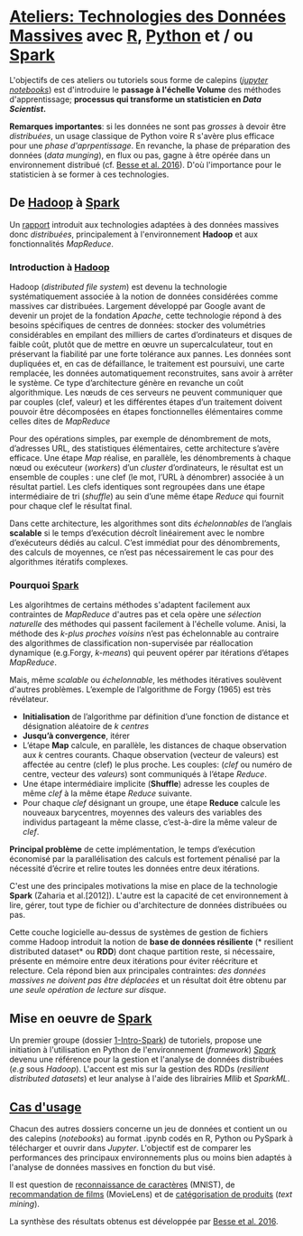 # [Ateliers: Technologies des Données Massives](https://github.com/wikistat/Ateliers-Big-Data) avec [R](https://cran.r-project.org/), [Python](https://www.python.org/) et / ou [Spark](href="http://spark.apache.org/)

L'objectifs de ces ateliers ou tutoriels sous forme de calepins ([*jupyter notebooks*](http://jupyter.org/)) est d'introduire le **passage à l'échelle Volume** des méthodes d'apprentissage; **processus qui transforme un statisticien en *Data Scientist*.** 

**Remarques importantes**: si les données ne sont pas *grosses* à devoir être *distribuées*, un usage classique de Python voire R s'avère plus efficace pour une *phase d'aprpentissage*. En revanche, la phase de préparation des données (*data munging*), en flux ou pas, gagne à être opérée dans un environnement distribué (cf. [Besse et al. 2016](https://hal.archives-ouvertes.fr/hal-01350099)). D'où l'importance pour le statisticien à se former à ces technologies.


## De [Hadoop](http://hadoop.apache.org/) à [Spark](http://spark.apache.org/)

Un [rapport](https://hal.archives-ouvertes.fr/file/index/docid/995801/filename/st-stat-bigdata-clones.pdf) introduit aux technologies adaptées à des données massives donc *distribuées*, principalement à l'environnement **Hadoop** et aux fonctionnalités *MapReduce*.

### Introduction à [Hadoop](http://hadoop.apache.org/)

Hadoop (*distributed file system*) est devenu la technologie systématiquement associée à la notion de données considérées comme massives car distribuées. Largement développé par Google
avant de devenir un projet de la fondation *Apache*, cette technologie répond à des besoins spécifiques de centres de données: stocker
des volumétries considérables en empilant des milliers de cartes d’ordinateurs et disques de faible coût, plutôt que de mettre en œuvre un supercalculateur, tout en préservant la fiabilité par une forte tolérance aux pannes. Les données sont dupliquées et, en cas de défaillance, le traitement est poursuivi, une carte remplacée,
les données automatiquement reconstruites, sans avoir à arrêter le système. Ce type d’architecture génère en revanche un coût algorithmique. Les nœuds de ces serveurs ne peuvent communiquer que par couples (clef, valeur) et les différentes étapes d’un traitement doivent pouvoir être décomposées en étapes fonctionnelles élémentaires comme celles dites de *MapReduce*

Pour des opérations simples, par exemple de dénombrement de mots, d’adresses URL, des statistiques élémentaires, cette architecture s’avère efficace. Une étape *Map* réalise, en parallèle, les dénombrements à chaque nœud ou exécuteur (*workers*) d’un *cluster*
d’ordinateurs, le résultat est un ensemble de couples : une clef (le mot, l’URL à dénombrer) associée à un résultat partiel. Les clefs identiques sont regroupées dans une étape intermédiaire de tri (*shuffle*) au sein d’une même étape *Reduce* qui fournit pour chaque clef le résultat final.

Dans cette architecture, les algorithmes sont dits *échelonnables* de l’anglais **scalable** si  le  temps  d’exécution  décroît  linéairement  avec  le  nombre  d’exécuteurs dédiés au calcul. C’est immédiat pour des dénombrements, des calculs de
moyennes, ce n’est pas nécessairement le cas pour des algorithmes itératifs complexes. 

### Pourquoi [Spark](http://spark.apache.org/)
Les algorihtmes de certains méthodes s'adaptent facilement aux contraintes de *MapReduce* d'autres pas et cela opère une *sélection naturelle* des méthodes qui passent facilement à l'échelle volume. Anisi, la méthode des *k-plus proches voisins* n’est pas échelonnable au contraire des algorithmes de classification non-supervisée par réallocation dynamique (e.g.Forgy, *k-means*) qui peuvent opérer par itérations d’étapes *MapReduce*.

Mais, même *scalable* ou *échelonnable*, les méthodes itératives soulèvent d'autres problèmes. L’exemple de l’algorithme de Forgy (1965) est très révélateur.

- **Initialisation** de l’algorithme par définition d’une fonction de distance et désignation aléatoire de *k centres*
- **Jusqu’à convergence**, itérer
 - L’étape **Map** calcule, en parallèle, les distances de chaque observation aux *k* centres courants. Chaque observation (vecteur
de  valeurs)  est  affectée  au  centre  (clef)  le  plus  proche.  Les couples: (*clef* ou numéro de centre, vecteur des *valeurs*) sont
communiqués à l’étape *Reduce*.
 - Une étape intermédiaire implicite (**Shuffle**) adresse les couples
de même *clef* à la même étape *Reduce* suivante.
 - Pour chaque *clef* désignant un groupe, une étape **Reduce** calcule
les nouveaux barycentres, moyennes des valeurs des variables des individus partageant la même classe, c’est-à-dire la même valeur de *clef*.

**Principal problème** de cette implémentation, le temps d’exécution économisé par la parallélisation des calculs est fortement pénalisé par la nécessité d’écrire et relire toutes les données entre deux itérations.

C'est une des principales motivations la mise en place de la technologie **Spark** (Zaharia et al.[2012]). L'autre est la capacité de cet environnement à lire, gérer, tout type de fichier ou d'architecture de données distribuées ou pas.

Cette couche logicielle au-dessus de systèmes de gestion de fichiers comme Hadoop introduit la notion de **base de données résiliente** (*
resilient distributed dataset* ou **RDD**) dont chaque partition reste, si nécessaire, présente en mémoire entre deux itérations pour éviter réécriture et relecture. Cela répond bien aux principales contraintes: *des données massives ne doivent pas être déplacées* et un résultat doit être obtenu par *une seule opération de lecture sur disque*.


## Mise en oeuvre de [Spark](http://spark.apache.org/)
 
Un premier groupe (dossier [1-Intro-Spark](https://github.com/wikistat/Ateliers-Big-Data/tree/master/1-Intro-PySpark)) de tutoriels, propose une initiation à l'utilisation en Python de l'environnement (*framework*) [*Spark*](http://spark.apache.org/) devenu une référence pour la gestion et l'analyse de données distribuées (*e.g* sous *Hadoop*). L'accent est mis sur la gestion des RDDs (*resilient distributed datasets*) et leur analyse à l'aide des librairies *Mllib* et *SparkML*.

## [Cas d'usage](https://hal.archives-ouvertes.fr/hal-01350099)
Chacun des autres dossiers concerne un jeu de données et contient un ou des calepins (*notebooks*) au format .ipynb codés en R, Python ou PySpark à télécharger et ouvrir dans *Jupyter*. L'objectif est de comparer les performances des principaux environnements plus ou moins bien adaptés à l'analyse de données massives en fonction du but visé.

Il est question de [reconnaissance de caractères](http://localhost:8888/tree/Ateliers-Big-Data/2-MNIST) (MNIST), de [recommandation de films](http://localhost:8888/tree/Ateliers-Big-Data/3-MovieLens) (MovieLens) et de [catégorisation de produits](http://localhost:8888/tree/Ateliers-Big-Data/4-Cdiscount) (*text mining*).

La synthèse des résultats obtenus est développée par [Besse et al. 2016](https://hal.archives-ouvertes.fr/hal-01350099).

